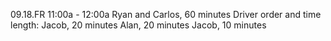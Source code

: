 09.18.FR 11:00a - 12:00a Ryan and Carlos, 60 minutes
Driver order and time length:
Jacob, 20 minutes
Alan, 20 minutes
Jacob, 10 minutes
